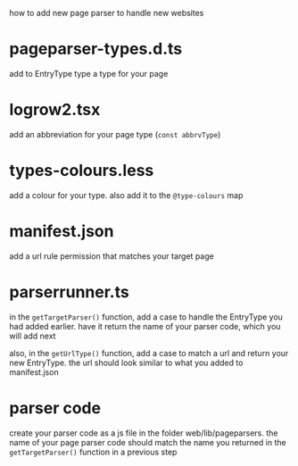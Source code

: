 how to add new page parser to handle new websites

# pageparser-types.d.ts
add to EntryType type a type for your page

# logrow2.tsx
add an abbreviation for your page type (`const abbrvType`)

# types-colours.less
add a colour for your type. also add it to the `@type-colours` map

# manifest.json
add a url rule permission that matches your target page

# parserrunner.ts
in the `getTargetParser()` function, add a case to handle the EntryType you had added earlier. have it return the name of your parser code, which you will add next

also, in the `getUrlType()` function, add a case to match a url and return your new EntryType. the url should look similar to what you added to manifest.json

# parser code
create your parser code as a js file in the folder web/lib/pageparsers. the name of your page parser code should match the name you returned in the `getTargetParser()` function in a previous step